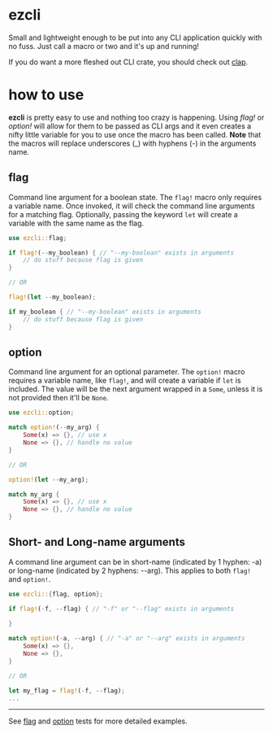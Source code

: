 # ezcli
Small and lightweight enough to be put into any CLI application quickly with no fuss.
Just call a macro or two and it's up and running!

If you do want a more fleshed out CLI crate, you should check out 
[clap](https://crates.io/crates/clap).
# how to use
**ezcli** is pretty easy to use and nothing too crazy is happening.
Using *flag!* or *option!* will allow for them to be passed 
as CLI args and it even creates a nifty little variable for you to use once the macro 
has been called. **Note** that the macros will replace underscores (_) with hyphens (-) in the arguments name.

## flag
Command line argument for a boolean state. The `flag!` macro only requires a variable
name. Once invoked, it will check the command line arguments for a matching flag.
Optionally, passing the keyword `let` will create a variable with the same name as the flag.
```rust
use ezcli::flag;

if flag!(--my_boolean) { // "--my-boolean" exists in arguments
    // do stuff because flag is given
}

// OR

flag!(let --my_boolean);

if my_boolean { // "--my-boolean" exists in arguments
    // do stuff because flag is given
}
```

## option
Command line argument for an optional parameter. The `option!` macro requires a
variable name, like `flag!`, and will create a variable if `let` is included. The value will be the next argument wrapped in a `Some`, unless it is not provided then it'll be `None`. 
```rust
use ezcli::option;

match option!(--my_arg) {
    Some(x) => {}, // use x
    None => {}, // handle no value
}

// OR 

option!(let --my_arg);

match my_arg {
    Some(x) => {}, // use x
    None => {}, // handle no value
}
```

## Short- and Long-name arguments
A command line argument can be in short-name (indicated by 1 hyphen: -a) or long-name (indicated by 2 hyphens: --arg). This applies to both `flag!` and `option!`.
```rust
use ezcli::{flag, option};

if flag!(-f, --flag) { // "-f" or "--flag" exists in arguments
    
}

match option!(-a, --arg) { // "-a" or "--arg" exists in arguments
    Some(x) => {},
    None => {},
}

// OR

let my_flag = flag!(-f, --flag);
...
```

<hr>

See [flag](tests/boolean_flag.rs) and [option](tests/optional_args.rs) tests for more detailed examples.